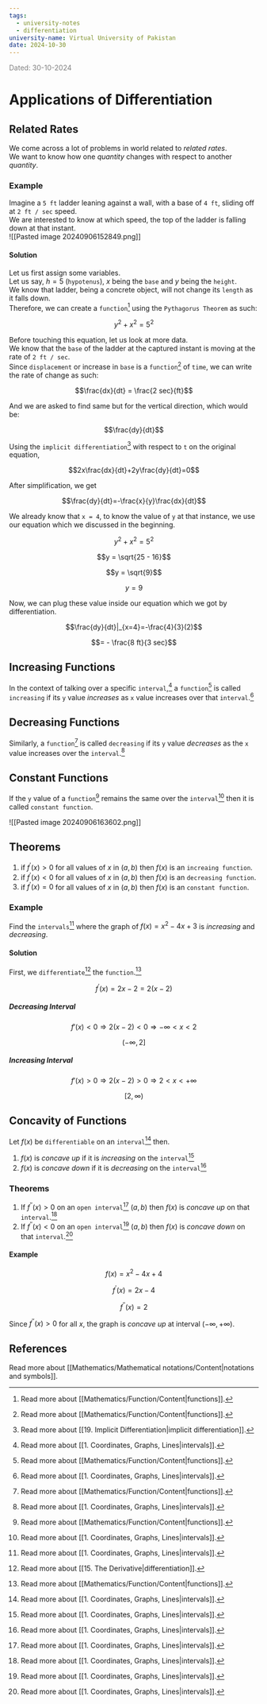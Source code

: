```yaml
---
tags:
  - university-notes
  - differentiation
university-name: Virtual University of Pakistan
date: 2024-10-30
---
```


<span style="color: gray;">Dated: 30-10-2024</span>

# Applications of Differentiation

## Related Rates

We come across a lot of problems in world related to _related rates_.  
We want to know how one _quantity_ changes with respect to another _quantity_.

### Example

Imagine a `5 ft` ladder leaning against a wall, with a base of `4 ft`, sliding off at `2 ft / sec` speed.  
We are interested to know at which speed, the top of the ladder is falling down at that instant.  
![[Pasted image 20240906152849.png]]

#### Solution

Let us first assign some variables.  
Let us say, $h = 5$ (`hypotenus`), $x$ being the `base` and $y$ being the `height`.  
We know that ladder, being a concrete object, will not change its `length` as it falls down.  
Therefore, we can create a `function`[^1] using the `Pythagorus Theorem` as such:  

$$y^2 + x^2 = 5^2$$

Before touching this equation, let us look at more data.  
We know that the `base` of the ladder at the captured instant is moving at the rate of `2 ft / sec`.  
Since `displacement` or increase in `base` is a `function`[^1] of `time`, we can write the rate of change as such:

$$\frac{dx}{dt} = \frac{2 sec}{ft}$$

And we are asked to find same but for the vertical direction, which would be:  

$$\frac{dy}{dt}$$

Using the `implicit differentiation`[^2] with respect to `t` on the original equation,  

$$2x\frac{dx}{dt}+2y\frac{dy}{dt}=0$$

After simplification, we get  

$$\frac{dy}{dt}=-\frac{x}{y}\frac{dx}{dt}$$

We already know that `x = 4`, to know the value of `y` at that instance, we use our equation which we discussed in the beginning.  

$$y^2 + x^2 = 5^2$$

$$y = \sqrt{25 - 16}$$

$$y = \sqrt{9}$$

$$y = 9$$

Now, we can plug these value inside our equation which we got by differentiation.  

$$\frac{dy}{dt}|_{x=4}=-\frac{4}{3}(2)$$

$$= - \frac{8 ft}{3 sec}$$

## Increasing Functions

In the context of talking over a specific `interval`,[^3] a `function`[^1] is called `increasing` if its `y` value _increases_ as `x` value increases over that `interval`.[^3]

## Decreasing Functions

Similarly, a `function`[^1] is called `decreasing` if its `y` value _decreases_ as the `x` value increases over the `interval`.[^3]

## Constant Functions

If the `y` value of a `function`[^1] remains the same over the `interval`[^3] then it is called `constant function`.

![[Pasted image 20240906163602.png]]

## Theorems

1. if $f^{\prime}(x) > 0$ for all values of $x$ in $(a, b)$ then $f(x)$ is an `increaing function`.
2. if $f^{\prime}(x) < 0$ for all values of $x$ in $(a, b)$ then $f(x)$ is an `decreasing function`.
3. if $f^{\prime}(x) = 0$ for all values of $x$ in $(a, b)$ then $f(x)$ is an `constant function`.

### Example

Find the `intervals`[^3] where the graph of $f(x) = x^2 - 4x + 3$ is _increasing_ and _decreasing_.

#### Solution

First, we `differentiate`[^4] the `function`.[^1]  

$$f^{\prime}(x) = 2x - 2 = 2(x - 2)$$

##### Decreasing Interval

$$f'(x) < 0 \Rightarrow 2(x-2) < 0 \Rightarrow -\infty < x < 2$$

$$(-\infty, 2]$$

##### Increasing Interval

$$f'(x) > 0 \Rightarrow 2(x-2) > 0 \Rightarrow 2 < x < +\infty$$

$$[2, \infty)$$

## Concavity of Functions

Let $f(x)$ be `differentiable` on an `interval`[^3] then.

1. $f(x)$ is _concave up_ if it is _increasing_ on the `interval`[^3]
2. $f(x)$ is _concave down_ if it is _decreasing_ on the `interval`[^3]

### Theorems

1. If $f^{\prime \prime}(x) > 0$ on an `open interval`[^3] $(a, b)$ then $f(x)$ is _concave up_ on that `interval`.[^3]
2. If $f^{\prime \prime}(x) < 0$ on an `open interval`[^3] $(a, b)$ then $f(x)$ is _concave down_ on that `interval`.[^3]

#### Example

$$f(x) = x^2 - 4x + 4$$

$$f^{\prime}(x) = 2x - 4$$

$$f^{\prime \prime}(x) = 2$$

Since $f^{\prime \prime}(x) > 0$ for all $x$, the graph is _concave up_ at interval $(-\infty, +\infty)$.

## References

Read more about [[Mathematics/Mathematical notations/Content|notations and symbols]].

[^1]: Read more about [[Mathematics/Function/Content|functions]].
[^2]: Read more about [[19. Implicit Differentiation|implicit differentiation]].
[^3]: Read more about [[1. Coordinates, Graphs, Lines|intervals]].
[^4]: Read more about [[15. The Derivative|differentiation]].